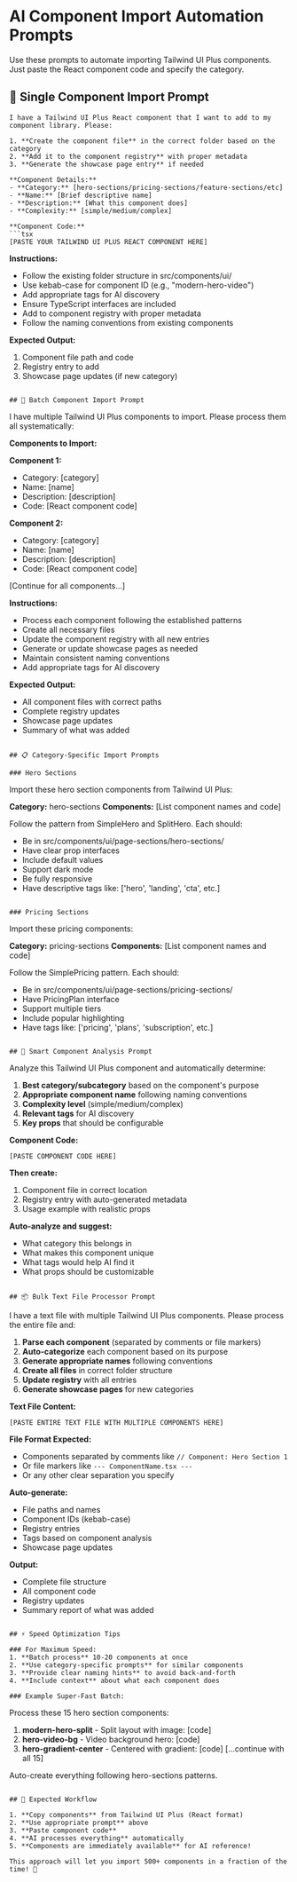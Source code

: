 # AI Component Import Automation Prompts

Use these prompts to automate importing Tailwind UI Plus components. Just paste the React component code and specify the category.

## 🚀 Single Component Import Prompt

```
I have a Tailwind UI Plus React component that I want to add to my component library. Please:

1. **Create the component file** in the correct folder based on the category
2. **Add it to the component registry** with proper metadata
3. **Generate the showcase page entry** if needed

**Component Details:**
- **Category:** [hero-sections/pricing-sections/feature-sections/etc]
- **Name:** [Brief descriptive name]
- **Description:** [What this component does]
- **Complexity:** [simple/medium/complex]

**Component Code:**
```tsx
[PASTE YOUR TAILWIND UI PLUS REACT COMPONENT HERE]
```

**Instructions:**
- Follow the existing folder structure in src/components/ui/
- Use kebab-case for component ID (e.g., "modern-hero-video")
- Add appropriate tags for AI discovery
- Ensure TypeScript interfaces are included
- Add to component registry with proper metadata
- Follow the naming conventions from existing components

**Expected Output:**
1. Component file path and code
2. Registry entry to add
3. Showcase page updates (if new category)
```

## 🔄 Batch Component Import Prompt

```
I have multiple Tailwind UI Plus components to import. Please process them all systematically:

**Components to Import:**

**Component 1:**
- Category: [category]
- Name: [name]
- Description: [description]
- Code: [React component code]

**Component 2:**
- Category: [category]
- Name: [name]
- Description: [description]
- Code: [React component code]

[Continue for all components...]

**Instructions:**
- Process each component following the established patterns
- Create all necessary files
- Update the component registry with all new entries
- Generate or update showcase pages as needed
- Maintain consistent naming conventions
- Add appropriate tags for AI discovery

**Expected Output:**
- All component files with correct paths
- Complete registry updates
- Showcase page updates
- Summary of what was added
```

## 📋 Category-Specific Import Prompts

### Hero Sections
```
Import these hero section components from Tailwind UI Plus:

**Category:** hero-sections
**Components:** [List component names and code]

Follow the pattern from SimpleHero and SplitHero. Each should:
- Be in src/components/ui/page-sections/hero-sections/
- Have clear prop interfaces
- Include default values
- Support dark mode
- Be fully responsive
- Have descriptive tags like: ['hero', 'landing', 'cta', etc.]
```

### Pricing Sections
```
Import these pricing components:

**Category:** pricing-sections
**Components:** [List component names and code]

Follow the SimplePricing pattern. Each should:
- Be in src/components/ui/page-sections/pricing-sections/
- Have PricingPlan interface
- Support multiple tiers
- Include popular highlighting
- Have tags like: ['pricing', 'plans', 'subscription', etc.]
```

## 🤖 Smart Component Analysis Prompt

```
Analyze this Tailwind UI Plus component and automatically determine:

1. **Best category/subcategory** based on the component's purpose
2. **Appropriate component name** following naming conventions
3. **Complexity level** (simple/medium/complex)
4. **Relevant tags** for AI discovery
5. **Key props** that should be configurable

**Component Code:**
```tsx
[PASTE COMPONENT CODE HERE]
```

**Then create:**
1. Component file in correct location
2. Registry entry with auto-generated metadata
3. Usage example with realistic props

**Auto-analyze and suggest:**
- What category this belongs in
- What makes this component unique
- What tags would help AI find it
- What props should be customizable
```

## 📦 Bulk Text File Processor Prompt

```
I have a text file with multiple Tailwind UI Plus components. Please process the entire file and:

1. **Parse each component** (separated by comments or file markers)
2. **Auto-categorize** each component based on its purpose
3. **Generate appropriate names** following conventions
4. **Create all files** in correct folder structure
5. **Update registry** with all entries
6. **Generate showcase pages** for new categories

**Text File Content:**
```
[PASTE ENTIRE TEXT FILE WITH MULTIPLE COMPONENTS HERE]
```

**File Format Expected:**
- Components separated by comments like `// Component: Hero Section 1`
- Or file markers like `--- ComponentName.tsx ---`
- Or any other clear separation you specify

**Auto-generate:**
- File paths and names
- Component IDs (kebab-case)
- Registry entries
- Tags based on component analysis
- Showcase page updates

**Output:**
- Complete file structure
- All component code
- Registry updates
- Summary report of what was added
```

## ⚡ Speed Optimization Tips

### For Maximum Speed:
1. **Batch process** 10-20 components at once
2. **Use category-specific prompts** for similar components
3. **Provide clear naming hints** to avoid back-and-forth
4. **Include context** about what each component does

### Example Super-Fast Batch:
```
Process these 15 hero section components:

1. **modern-hero-split** - Split layout with image: [code]
2. **hero-video-bg** - Video background hero: [code]
3. **hero-gradient-center** - Centered with gradient: [code]
[...continue with all 15]

Auto-create everything following hero-sections patterns.
```

## 🎯 Expected Workflow

1. **Copy components** from Tailwind UI Plus (React format)
2. **Use appropriate prompt** above
3. **Paste component code**
4. **AI processes everything** automatically
5. **Components are immediately available** for AI reference!

This approach will let you import 500+ components in a fraction of the time! 🚀
